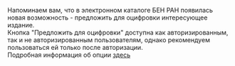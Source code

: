 <p>
Напоминаем вам, что в электронном каталоге БЕН РАН появилась новая возможность - предложить для оцифровки интересующее издание.
<br>
Кнопка "Предложить для оцифровки" доступна как авторизированным, так и не авторизированным пользователям, однако рекомендуем пользоваться ей только после авторизации.
<br>
Подробная информация об опции <a href="https://www.benran.ru/news/13423/"> здесь </a>
